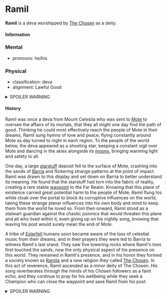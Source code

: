 # Ramil

**Ramil** is a deva worshipped by [The Chosen](../../organizations/the-chosen/the-chosen.md) as a deity.

#### Information

### Mental

- pronouns: he/his

### Physical

- classification: deva
- alignment: Lawful Good

<details>
  <summary>SPOILER WARNING</summary>

  ### Mental

  - pronouns: it/its
  - aliases: Pyr'xhalz

  ### Physical

  - classification: corrupted deva / great old one
  - alignment: Chaotic Evil

</details>

#### History

Ramil was once a deva from Mount Celestia who was sent to [Mote](../../ch-1-welcome-to-mote/mote.md) to oversee the affairs of its mortals, that they all might one day find the path of good. Thinking he could most effectively reach the people of Mote in their dreams, Ramil sung hymns of love and peace, flying constantly around Mote as day turned to night in each region. To the people of the world below, the deva appeared as a shooting star, keeping a constant vigil over Mote and dancing in the skies alongside its [moons](../../ch-1-welcome-to-mote/moons/moons-of-mote.md), bringing warming light and safety to all.

One day, a large [starstuff](../../treasures/starstuff.md) deposit fell to the surface of Mote, crashing into the sands of [Barria](../../ch-1-welcome-to-mote/esterfell/barria.md) and flickering strange patterns at the point of impact. Ramil was drawn to this display and set down on Barria to better understand its meaning. He found that the starstuff had torn into the fabric of reality, creating a rare stable [waypoint](../../ch-3-stories-of-mote/waypoints.md) to the Far Realm. Knowing that this plane of existence carried great potential harm to the people of Mote, Ramil flung his white cloak over the portal to block its corruptive influences on the world, taking these strange planar influences into his own body and mind to keep them from the world he loved so. From then onward, Ramil stood as a stalwart guardian against the chaotic psionics that would threaten this plane and all who lived within it, even giving up on his nightly song, knowing that leaving his post would surely mean the end of Mote.

A tribe of [Esterfell](../../ch-1-welcome-to-mote/esterfell/esterfell.md) humans soon became aware of the loss of celestial music from their dreams, and in their prayers they were led to Barria to witness Ramil's last stand. They saw five towering rocks where Ramil's toes first touched the sands, now the only physical aspect of his presence on this world. They remained in Ramil's presence, and in his honor they formed a society known as [Ramila](../../societies/ramila.md) and a new religion they called [The Chosen](../../organizations/the-chosen/the-chosen.md). In this act of reverence, Ramil ascended as a minor deity of The Chosen. His song reverberates through the minds of his Chosen followers as a faint echo, and they continue to pray for his wellbeing while they seek a Champion who can close the waypoint and save Ramil from his post.

<details>
  <summary>SPOILER WARNING</summary>

  Ramil found that he could not indefinitely resist the strange energies emitting from this waypoint, and over time his mind was corrupted by a powerful entity from the Far Realm. This being was once known as Pyr'xhalz, but in possessing the form of a deva, it was able to take Ramil's name by devouring his mind and psyche, and thus it indelibly became Ramil in entirety and eternity, its identity newly rooted in the fabric of reality. The corrupted celestial was given new purpose, that it might act as an entry point to the Material Plane. Ramil soon realized that the Chosen who pledged fealty to it provided a powerful tether to the world of Mote, as starstuff fuels the power of gods through the collective belief of their followers. As Pyr'xhalz was now Ramil, that power was channeled directly to it, and in turn it could fuel its followers with strange psionic abilities while slowly corrupting their minds and waiting for a Champion of sufficient power to set it free upon the world.

</details>


